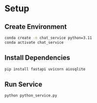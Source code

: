 # Setup

## Create Environment
```sh
conda create -n chat_service python=3.11
conda activate chat_service
```

## Install Dependencies
```sh 
pip install fastapi uvicorn aiosqlite
```

## Run Service
```sh
python python_service.py
```
